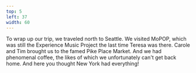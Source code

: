 ```yaml
---
top: 5
left: 37
width: 60
---
```

<span class="dark">
To wrap up our trip, we traveled north to Seattle.
We visited MoPOP,
which was still the Experience Music Project the last time Teresa was there.
Carole and Tim brought us to the famed Pike Place Market.
And we had phenomenal coffee,
the likes of which we unfortunately can't get back home.
</span>

<span class="voice--teresa dark">
And here you thought New York had everything!
</span>
